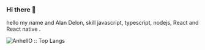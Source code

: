 ### Hi there 👋

hello my name and Alan Delon, skill javascript, typescript, nodejs, React and React native .


<p align="flex-end"><img src="https://github-readme-stats.vercel.app/api/top-langs/?username=xd-elon&langs_count=10&theme=tokyonight&layout=compact" alt="AnhellO :: Top Langs" /></p>
